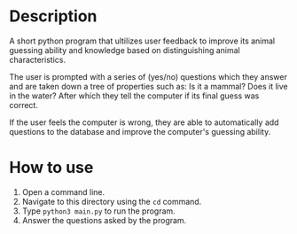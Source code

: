 # Description

A short python program that ultilizes user feedback to improve its animal guessing ability and knowledge based on distinguishing animal characteristics. 

The user is prompted with a series of (yes/no) questions which they answer and are taken down a tree of properties such as: Is it a mammal? Does it live in the water? After which they tell the computer if its final guess was correct. 

If the user feels the computer is wrong, they are able to automatically add questions to the database and improve the computer's guessing ability.

# How to use

1. Open a command line.
2. Navigate to this directory using the ```cd``` command.
3. Type ```python3 main.py``` to run the program.
4. Answer the questions asked by the program.